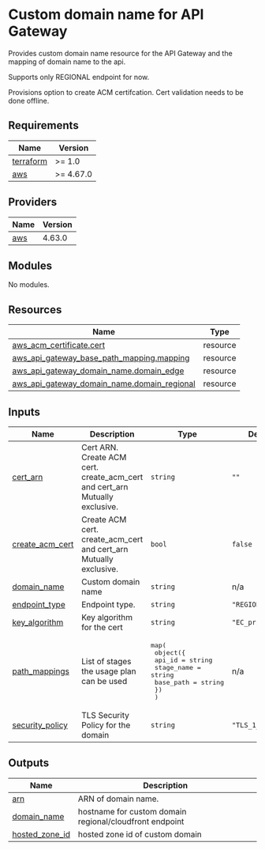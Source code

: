 # Custom domain name for API Gateway

Provides custom domain name resource for the API Gateway and the mapping of domain name to the api.

Supports only REGIONAL endpoint for now.

Provisions option to create ACM certifcation. Cert validation needs to be done offline.

<!-- BEGINNING OF PRE-COMMIT-TERRAFORM DOCS HOOK -->
## Requirements

| Name | Version |
|------|---------|
| <a name="requirement_terraform"></a> [terraform](#requirement\_terraform) | >= 1.0 |
| <a name="requirement_aws"></a> [aws](#requirement\_aws) | >= 4.67.0 |

## Providers

| Name | Version |
|------|---------|
| <a name="provider_aws"></a> [aws](#provider\_aws) | 4.63.0 |

## Modules

No modules.

## Resources

| Name | Type |
|------|------|
| [aws_acm_certificate.cert](https://registry.terraform.io/providers/hashicorp/aws/latest/docs/resources/acm_certificate) | resource |
| [aws_api_gateway_base_path_mapping.mapping](https://registry.terraform.io/providers/hashicorp/aws/latest/docs/resources/api_gateway_base_path_mapping) | resource |
| [aws_api_gateway_domain_name.domain_edge](https://registry.terraform.io/providers/hashicorp/aws/latest/docs/resources/api_gateway_domain_name) | resource |
| [aws_api_gateway_domain_name.domain_regional](https://registry.terraform.io/providers/hashicorp/aws/latest/docs/resources/api_gateway_domain_name) | resource |

## Inputs

| Name | Description | Type | Default | Required |
|------|-------------|------|---------|:--------:|
| <a name="input_cert_arn"></a> [cert\_arn](#input\_cert\_arn) | Cert ARN. Create ACM cert. create\_acm\_cert and cert\_arn Mutually exclusive. | `string` | `""` | no |
| <a name="input_create_acm_cert"></a> [create\_acm\_cert](#input\_create\_acm\_cert) | Create ACM cert. create\_acm\_cert and cert\_arn Mutually exclusive. | `bool` | `false` | no |
| <a name="input_domain_name"></a> [domain\_name](#input\_domain\_name) | Custom domain name | `string` | n/a | yes |
| <a name="input_endpoint_type"></a> [endpoint\_type](#input\_endpoint\_type) | Endpoint type. | `string` | `"REGIONAL"` | no |
| <a name="input_key_algorithm"></a> [key\_algorithm](#input\_key\_algorithm) | Key algorithm for the cert | `string` | `"EC_prime256v1"` | no |
| <a name="input_path_mappings"></a> [path\_mappings](#input\_path\_mappings) | List of stages the usage plan can be used | <pre>map(<br>    object({<br>      api_id     = string<br>      stage_name = string<br>      base_path  = string<br>    })<br>  )</pre> | n/a | yes |
| <a name="input_security_policy"></a> [security\_policy](#input\_security\_policy) | TLS Security Policy for the domain | `string` | `"TLS_1_2"` | no |

## Outputs

| Name | Description |
|------|-------------|
| <a name="output_arn"></a> [arn](#output\_arn) | ARN of domain name. |
| <a name="output_domain_name"></a> [domain\_name](#output\_domain\_name) | hostname for custom domain regional/cloudfront endpoint |
| <a name="output_hosted_zone_id"></a> [hosted\_zone\_id](#output\_hosted\_zone\_id) | hosted zone id of custom domain |
<!-- END OF PRE-COMMIT-TERRAFORM DOCS HOOK -->
